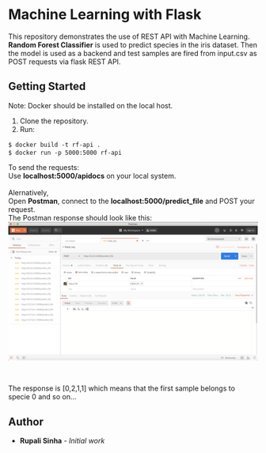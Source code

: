 # Machine Learning with Flask

This repository demonstrates the use of REST API with Machine Learning. **Random Forest Classifier** is used to predict species in the iris dataset. Then the model is used as a backend and test samples are fired from input.csv as POST requests via flask REST API.

## Getting Started

Note: Docker should be installed on the local host.

1. Clone the repository.
2. Run:

```
$ docker build -t rf-api .
$ docker run -p 5000:5000 rf-api
```

To send the requests: <br>
Use **localhost:5000/apidocs** on your local system. <br> <br>
Alernatively,<br>
Open **Postman**, connect to the **localhost:5000/predict_file** and POST your request.<br>
The Postman response should look like this: <br>
![response](img/snapshot.png)

<br>

The response is [0,2,1,1] which means that the first sample belongs to specie 0 and so on...

## Author
* **Rupali Sinha** - *Initial work*
